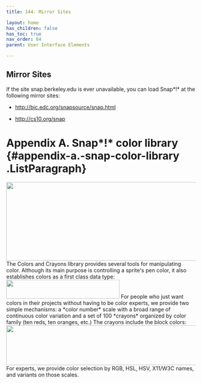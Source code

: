 ```yaml
---
title: 144. Mirror Sites

layout: home
has_children: false
has_toc: true
nav_order: 84
parent: User Interface Elements

---
```


Mirror Sites
------------

If the site snap.berkeley.edu is ever unavailable, you can load Snap*!*
at the following mirror sites:

-   http://bjc.edc.org/snapsource/snap.html

-   http://cs10.org/snap

 Appendix A. Snap*!* color library {#appendix-a.-snap-color-library .ListParagraph}
=================

<img src="/snap-manual/assets/images/image1123.png" style="width:557px; height:209px">
The Colors and Crayons library provides
several tools for manipulating color. Although its main purpose is
controlling a sprite's pen color, it also establishes colors as a first
class data type:

<img src="/snap-manual/assets/images/image1129.png" style="width:301px; height:50px">
For people who just want colors in their
projects without having to be color experts, we provide two simple
mechanisms: a *color number* scale with a broad range of continuous
color variation and a set of 100 *crayons* organized by color family
(ten reds, ten oranges, etc.) The crayons include the block colors:

<img src="/snap-manual/assets/images/image1130.png" style="width:688px; height:106px">
For experts, we provide color selection by RGB, HSL, HSV,
X11/W3C names, and variants on those scales.

